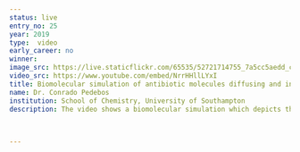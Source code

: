 ```yaml
---
status: live
entry_no: 25
year: 2019
type:  video
early_career: no 
winner:
image_src: https://live.staticflickr.com/65535/52721714755_7a5cc5aedd_c_d.jpg
video_src: https://www.youtube.com/embed/NrrHHllLYxI
title: Biomolecular simulation of antibiotic molecules diffusing and interacting with a bacterial cell envelope.
name: Dr. Conrado Pedebos
institution: School of Chemistry, University of Southampton
description: The video shows a biomolecular simulation which depicts the binding of several antibiotic molecules to a bacterial cell wall and to the large proteins contained in this cell region. The aim of this research project is to understand how the molecules attach and diffuse inside the bacterial cell, trying to bring new insights that could aid the development of better drugs. ARCHER's large computational power allowed us to perform biomolecular simulations of such a complex and huge molecular system.
 

  
---
```

